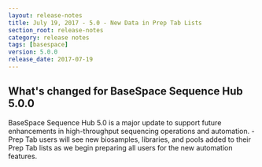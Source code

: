 ```yaml
---
layout: release-notes
title: July 19, 2017 - 5.0 - New Data in Prep Tab Lists
section_root: release-notes
category: release notes
tags: [basespace]
version: 5.0.0
release_date: 2017-07-19
---
```


## What's changed for BaseSpace Sequence Hub 5.0.0
	
BaseSpace Sequence Hub 5.0 is a major update to support future enhancements in high-throughput sequencing operations and automation.
	- Prep Tab users will see new biosamples, libraries, and pools added to their Prep Tab lists as we begin preparing all users for the new automation features.